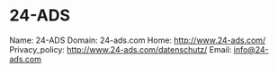 
# 24-ADS

Name: 24-ADS
Domain: 24-ads.com
Home: http://www.24-ads.com/
Privacy_policy: http://www.24-ads.com/datenschutz/
Email: info@24-ads.com
